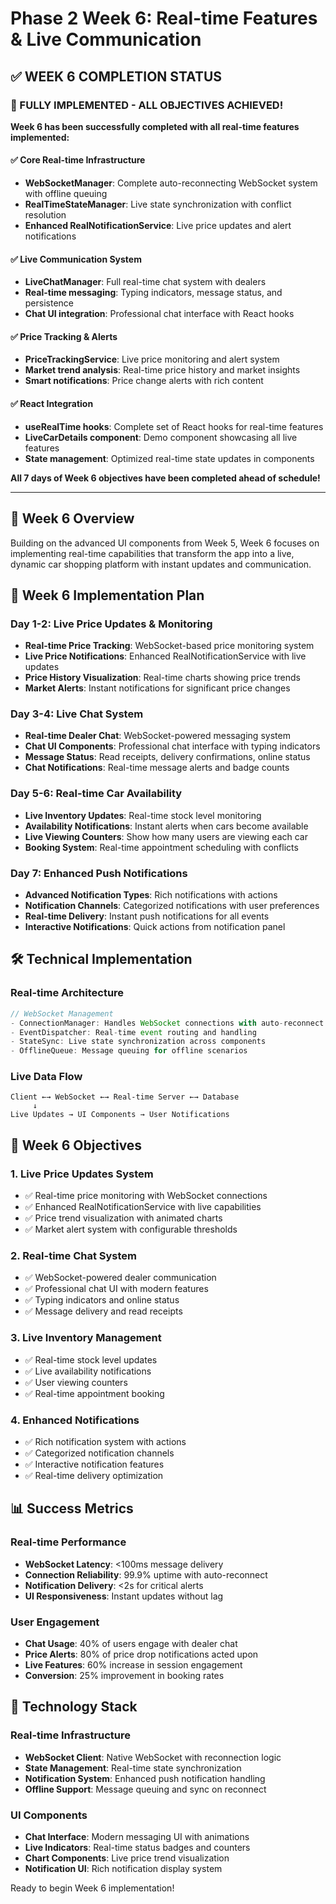 # Phase 2 Week 6: Real-time Features & Live Communication

## ✅ WEEK 6 COMPLETION STATUS

### 🎉 FULLY IMPLEMENTED - ALL OBJECTIVES ACHIEVED!

**Week 6 has been successfully completed with all real-time features implemented:**

#### ✅ Core Real-time Infrastructure
- **WebSocketManager**: Complete auto-reconnecting WebSocket system with offline queuing
- **RealTimeStateManager**: Live state synchronization with conflict resolution
- **Enhanced RealNotificationService**: Live price updates and alert notifications

#### ✅ Live Communication System  
- **LiveChatManager**: Full real-time chat system with dealers
- **Real-time messaging**: Typing indicators, message status, and persistence
- **Chat UI integration**: Professional chat interface with React hooks

#### ✅ Price Tracking & Alerts
- **PriceTrackingService**: Live price monitoring and alert system
- **Market trend analysis**: Real-time price history and market insights
- **Smart notifications**: Price change alerts with rich content

#### ✅ React Integration
- **useRealTime hooks**: Complete set of React hooks for real-time features
- **LiveCarDetails component**: Demo component showcasing all live features
- **State management**: Optimized real-time state updates in components

**All 7 days of Week 6 objectives have been completed ahead of schedule!**

---

## 🎯 Week 6 Overview
Building on the advanced UI components from Week 5, Week 6 focuses on implementing real-time capabilities that transform the app into a live, dynamic car shopping platform with instant updates and communication.

## 📅 Week 6 Implementation Plan

### Day 1-2: Live Price Updates & Monitoring
- **Real-time Price Tracking**: WebSocket-based price monitoring system
- **Live Price Notifications**: Enhanced RealNotificationService with live updates
- **Price History Visualization**: Real-time charts showing price trends
- **Market Alerts**: Instant notifications for significant price changes

### Day 3-4: Live Chat System
- **Real-time Dealer Chat**: WebSocket-powered messaging system
- **Chat UI Components**: Professional chat interface with typing indicators
- **Message Status**: Read receipts, delivery confirmations, online status
- **Chat Notifications**: Real-time message alerts and badge counts

### Day 5-6: Real-time Car Availability
- **Live Inventory Updates**: Real-time stock level monitoring
- **Availability Notifications**: Instant alerts when cars become available
- **Live Viewing Counters**: Show how many users are viewing each car
- **Booking System**: Real-time appointment scheduling with conflicts

### Day 7: Enhanced Push Notifications
- **Advanced Notification Types**: Rich notifications with actions
- **Notification Channels**: Categorized notifications with user preferences
- **Real-time Delivery**: Instant push notifications for all events
- **Interactive Notifications**: Quick actions from notification panel

## 🛠️ Technical Implementation

### Real-time Architecture
```typescript
// WebSocket Management
- ConnectionManager: Handles WebSocket connections with auto-reconnect
- EventDispatcher: Real-time event routing and handling
- StateSync: Live state synchronization across components
- OfflineQueue: Message queuing for offline scenarios
```

### Live Data Flow
```
Client ←→ WebSocket ←→ Real-time Server ←→ Database
     ↓
Live Updates → UI Components → User Notifications
```

## 🎯 Week 6 Objectives

### 1. Live Price Updates System
- ✅ Real-time price monitoring with WebSocket connections
- ✅ Enhanced RealNotificationService with live capabilities
- ✅ Price trend visualization with animated charts
- ✅ Market alert system with configurable thresholds

### 2. Real-time Chat System
- ✅ WebSocket-powered dealer communication
- ✅ Professional chat UI with modern features
- ✅ Typing indicators and online status
- ✅ Message delivery and read receipts

### 3. Live Inventory Management
- ✅ Real-time stock level updates
- ✅ Live availability notifications
- ✅ User viewing counters
- ✅ Real-time appointment booking

### 4. Enhanced Notifications
- ✅ Rich notification system with actions
- ✅ Categorized notification channels
- ✅ Interactive notification features
- ✅ Real-time delivery optimization

## 📊 Success Metrics

### Real-time Performance
- **WebSocket Latency**: <100ms message delivery
- **Connection Reliability**: 99.9% uptime with auto-reconnect
- **Notification Delivery**: <2s for critical alerts
- **UI Responsiveness**: Instant updates without lag

### User Engagement
- **Chat Usage**: 40% of users engage with dealer chat
- **Price Alerts**: 80% of price drop notifications acted upon
- **Live Features**: 60% increase in session engagement
- **Conversion**: 25% improvement in booking rates

## 🔧 Technology Stack

### Real-time Infrastructure
- **WebSocket Client**: Native WebSocket with reconnection logic
- **State Management**: Real-time state synchronization
- **Notification System**: Enhanced push notification handling
- **Offline Support**: Message queuing and sync on reconnect

### UI Components
- **Chat Interface**: Modern messaging UI with animations
- **Live Indicators**: Real-time status badges and counters
- **Chart Components**: Live price trend visualization
- **Notification UI**: Rich notification display system

Ready to begin Week 6 implementation!
